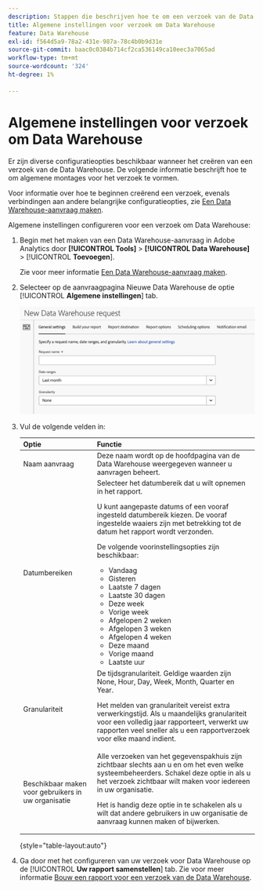 ```yaml
---
description: Stappen die beschrijven hoe te om een verzoek van de Data Warehouse tot stand te brengen.
title: Algemene instellingen voor verzoek om Data Warehouse
feature: Data Warehouse
exl-id: f564d5a9-78a2-431e-987a-78c4b0b9d31e
source-git-commit: baac0c0384b714cf2ca536149ca10eec3a7065ad
workflow-type: tm+mt
source-wordcount: '324'
ht-degree: 1%

---
```


# Algemene instellingen voor verzoek om Data Warehouse

Er zijn diverse configuratieopties beschikbaar wanneer het creëren van een verzoek van de Data Warehouse. De volgende informatie beschrijft hoe te om algemene montages voor het verzoek te vormen.

Voor informatie over hoe te beginnen creërend een verzoek, evenals verbindingen aan andere belangrijke configuratieopties, zie [Een Data Warehouse-aanvraag maken](/help/export/data-warehouse/create-request/t-dw-create-request.md).

Algemene instellingen configureren voor een verzoek om Data Warehouse:

1. Begin met het maken van een Data Warehouse-aanvraag in Adobe Analytics door **[!UICONTROL Tools]** > **[!UICONTROL Data Warehouse]** > [!UICONTROL **Toevoegen**].

   Zie voor meer informatie [Een Data Warehouse-aanvraag maken](/help/export/data-warehouse/create-request/t-dw-create-request.md).

1. Selecteer op de aanvraagpagina Nieuwe Data Warehouse de optie [!UICONTROL **Algemene instellingen**] tab.

   ![Tabblad Doel rapporteren](assets/dw-general-settings.png)

1. Vul de volgende velden in:

   | Optie | Functie |
   |---------|----------|
   | Naam aanvraag | Deze naam wordt op de hoofdpagina van de Data Warehouse weergegeven wanneer u aanvragen beheert. |
   | Datumbereiken | Selecteer het datumbereik dat u wilt opnemen in het rapport. <p>U kunt aangepaste datums of een vooraf ingesteld datumbereik kiezen. De vooraf ingestelde waaiers zijn met betrekking tot de datum het rapport wordt verzonden.</p><p>De volgende voorinstellingsopties zijn beschikbaar:</p><ul><li>Vandaag</li><li>Gisteren</li><li>Laatste 7 dagen</li><li>Laatste 30 dagen</li><li>Deze week</li><li>Vorige week</li><li>Afgelopen 2 weken</li><li>Afgelopen 3 weken</li><li>Afgelopen 4 weken</li><li>Deze maand</li><li>Vorige maand</li><li>Laatste uur</li></ul> |
   | Granulariteit | <!--what does this setting do? It's not the schedule/frequency... --> De tijdsgranulariteit. Geldige waarden zijn None, Hour, Day, Week, Month, Quarter en Year.<p>Het melden van granulariteit vereist extra verwerkingstijd. Als u maandelijks granulariteit voor een volledig jaar rapporteert, verwerkt uw rapporten veel sneller als u een rapportverzoek voor elke maand indient.</p> |
   | Beschikbaar maken voor gebruikers in uw organisatie | Alle verzoeken van het gegevenspakhuis zijn zichtbaar slechts aan u en om het even welke systeembeheerders. Schakel deze optie in als u het verzoek zichtbaar wilt maken voor iedereen in uw organisatie. <p>Het is handig deze optie in te schakelen als u wilt dat andere gebruikers in uw organisatie de aanvraag kunnen maken of bijwerken.</p> |

   {style="table-layout:auto"}

1. Ga door met het configureren van uw verzoek voor Data Warehouse op de [!UICONTROL **Uw rapport samenstellen**] tab. Zie voor meer informatie [Bouw een rapport voor een verzoek van de Data Warehouse](/help/export/data-warehouse/create-request/dw-request-build-report.md).
